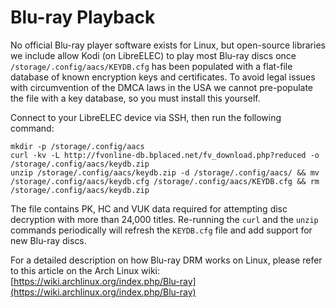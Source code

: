 # Blu-ray Playback

No official Blu-ray player software exists for Linux, but open-source libraries we include allow Kodi \(on LibreELEC\) to play most Blu-ray discs once `/storage/.config/aacs/KEYDB.cfg` has been populated with a flat-file database of known encryption keys and certificates. To avoid legal issues with circumvention of the DMCA laws in the USA we cannot pre-populate the file with a key database, so you must install this yourself.

Connect to your LibreELEC device via SSH, then run the following command:

```text
mkdir -p /storage/.config/aacs
curl -kv -L http://fvonline-db.bplaced.net/fv_download.php?reduced -o /storage/.config/aacs/keydb.zip
unzip /storage/.config/aacs/keydb.zip -d /storage/.config/aacs/ && mv /storage/.config/aacs/keydb.cfg /storage/.config/aacs/KEYDB.cfg && rm /storage/.config/aacs/keydb.zip
```

The file contains PK, HC and VUK data required for attempting disc decryption with more than 24,000 titles. Re-running the `curl` and the `unzip` commands periodically will refresh the `KEYDB.cfg` file and add support for new Blu-ray discs.

For a detailed description on how Blu-ray DRM works on Linux, please refer to this article on the Arch Linux wiki: [https://wiki.archlinux.org/index.php/Blu-ray](https://wiki.archlinux.org/index.php/Blu-ray)

